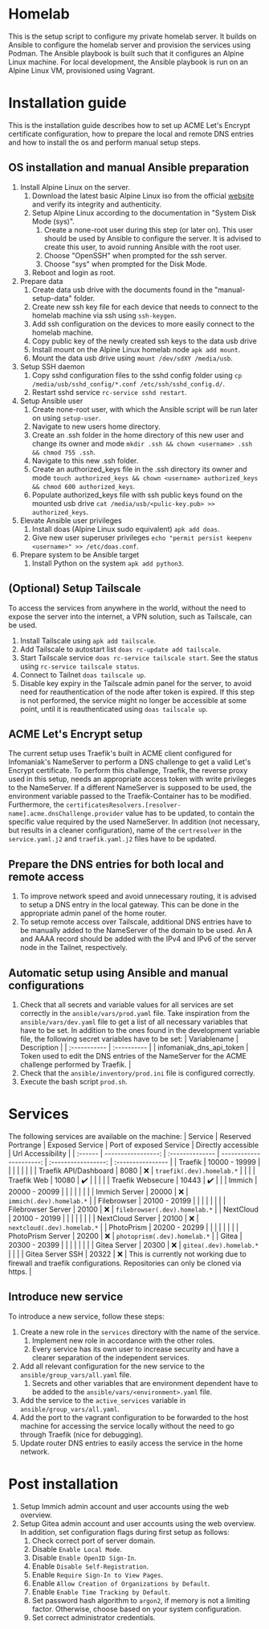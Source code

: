 # Homelab

This is the setup script to configure my private homelab server. It builds on Ansible to configure the homelab server
and provision the services using Podman. The Ansible playbook is built such that it configures an Alpine Linux machine.
For local development, the Ansible playbook is run on an Alpine Linux VM, provisioned using Vagrant.

# Installation guide

This is the installation guide describes how to set up ACME Let's Encrypt certificate configuration, how to prepare the
local and remote DNS entries and how to install the os and perform manual setup steps.

## OS installation and manual Ansible preparation

1. Install Alpine Linux on the server.
   1. Download the latest basic Alpine Linux iso from the official [website](https://alpinelinux.org/downloads/) and verify its integrity and authenticity.
   2. Setup Alpine Linux according to the documentation in "System Disk Mode (sys)".
      1. Create a none-root user during this step (or later on). This user should be used by Ansible to configure the server. It is advised to create this user, to avoid running Ansible with the root user.
      2. Choose "OpenSSH" when prompted for the ssh server.
      3. Choose "sys" when prompted for the Disk Mode.
   3. Reboot and login as root.
2. Prepare data
   1. Create data usb drive with the documents found in the "manual-setup-data" folder.
   2. Create new ssh key file for each device that needs to connect to the homelab machine via ssh using `ssh-keygen`.
   3. Add ssh configuration on the devices to more easily connect to the homelab machine.
   4. Copy public key of the newly created ssh keys to the data usb drive
   5. Install mount on the Alpine Linux homelab node `apk add mount`.
   6. Mount the data usb drive using `mount /dev/sdXY /media/usb`.
3. Setup SSH daemon
   1. Copy sshd configuration files to the sshd config folder using `cp /media/usb/sshd_config/*.conf /etc/ssh/sshd_config.d/`.
   2. Restart sshd service `rc-service sshd restart`.
4. Setup Ansible user
   1. Create none-root user, with which the Ansible script will be run later on using `setup-user`.
   2. Navigate to new users home directory.
   3. Create an .ssh folder in the home directory of this new user and change its owner and mode `mkdir .ssh && chown <username> .ssh && chmod 755 .ssh`.
   4. Navigate to this new .ssh folder.
   5. Create an authorized_keys file in the .ssh directory its owner and mode `touch authorized_keys && chown <username> authorized_keys && chmod 600 authorized_keys`.
   6. Populate authorized_keys file with ssh public keys found on the mounted usb drive `cat /media/usb/<pulic-key.pub> >> authorized_keys`.
5. Elevate Ansible user privileges
   1. Install doas (Alpine Linux sudo equivalent) `apk add doas`.
   2. Give new user superuser privileges `echo "permit persist keepenv <username>" >> /etc/doas.conf`.
6. Prepare system to be Ansible target
   1. Install Python on the system `apk add python3`.

## (Optional) Setup Tailscale

To access the services from anywhere in the world, without the need to expose the server into the internet, a VPN
solution, such as Tailscale, can be used.

1.  Install Tailscale using `apk add tailscale`.
2.  Add Tailscale to autostart list `doas rc-update add tailscale`.
3.  Start Tailscale service `doas rc-service tailscale start`. See the status using `rc-service tailscale status`.
4.  Connect to Tailnet `doas tailscale up`.
5.  Disable key expiry in the Tailscale admin panel for the server, to avoid need for reauthentication of the node
    after token is expired. If this step is not performed, the service might no longer be accessible at some point,
    until it is reauthenticated using `doas tailscale up`.

## ACME Let's Encrypt setup

The current setup uses Traefik's built in ACME client configured for Infomaniak's NameServer to perform a DNS challenge
to get a valid Let's Encrypt certificate. To perform this challenge, Traefik, the reverse proxy used in this setup,
needs an appropriate access token with write privileges to the NameServer. If a different NameServer is supposed to be used,
the environment variable passed to the Traefik-Container has to be modified. Furthermore, the
`certificatesResolvers.[resolver-name].acme.dnsChallenge.provider` value has to be updated, to contain the
specific value required by the used NameServer. In addition (not necessary, but results in a cleaner
configuration), name of the `certresolver` in the `service.yaml.j2` and `traefik.yaml.j2` files have to be
updated.

## Prepare the DNS entries for both local and remote access

1. To improve network speed and avoid unnecessary routing, it is advised to setup a DNS entry in the local gateway. This
   can be done in the appropriate admin panel of the home router.
2. To setup remote access over Tailscale, additional DNS entries have to be manually added to the NameServer of the
   domain to be used. An A and AAAA record should be added with the IPv4 and IPv6 of the server node in the Tailnet,
   respectively.

## Automatic setup using Ansible and manual configurations

1. Check that all secrets and variable values for all services are set correctly in the `ansible/vars/prod.yaml` file.
   Take inspiration from the `ansible/vars/dev.yaml` file to get a list of all necessary variables that have to be set.
   In addition to the ones found in the development variable file, the following secret variables have to be set:
   | Variablename | Description |
   | :----------- | :---------- |
   | infomaniak_dns_api_token | Token used to edit the DNS entries of the NameServer for the ACME challenge performed by Traefik. |
2. Check that the `ansible/inventory/prod.ini` file is configured correctly.
3. Execute the bash script `prod.sh`.

# Services

The following services are available on the machine:
| Service | Reserved Portrange | Exposed Service | Port of exposed Service | Directly accessible | Url Accessibility |
| :------ | -----------------: | :-------------- | ----------------------: | :-----------------: | :---------------- |
| Traefik | 10000 - 19999 | | | | |
| | | Traefik API/Dashboard | 8080 | :x: | `traefik(.dev).homelab.*` |
| | | Traefik Web | 10080 | :heavy_check_mark: | |
| | | Traefik Websecure | 10443 | :heavy_check_mark: | |
| Immich | 20000 - 20099 | | | | |
| | | Immich Server | 20000 | :x: | `immich(.dev).homelab.*` |
| Filebrowser | 20100 - 20199 | | | | |
| | | Filebrowser Server | 20100 | :x: | `filebrowser(.dev).homelab.*` |
| NextCloud | 20100 - 20199 | | | | |
| | | NextCloud Server | 20100 | :x: | `nextcloud(.dev).homelab.*` |
| PhotoPrism | 20200 - 20299 | | | | |
| | | PhotoPrism Server | 20200 | :x: | `photoprism(.dev).homelab.*` |
| Gitea | 20300 - 20399 | | | | |
| | | Gitea Server | 20300 | :x: | `gitea(.dev).homelab.*` |
| | | Gitea Server SSH | 20322 | :x: | This is currently not working due to firewall and traefik configurations. Repositories can only be cloned via https. |

## Introduce new service

To introduce a new service, follow these steps:

1. Create a new role in the `services` directory with the name of the service.
   1. Implement new role in accordance with the other roles.
   2. Every service has its own user to increase security and have a clearer separation of the independent services.
2. Add all relevant configuration for the new service to the `ansible/group_vars/all.yaml` file.
   1. Secrets and other variables that are environment dependent have to be added to the `ansible/vars/<environment>.yaml` file.
3. Add the service to the `active_services` variable in `ansible/group_vars/all.yaml`.
4. Add the port to the vagrant configuration to be forwarded to the host machine for accessing the service locally
   without the need to go through Traefik (nice for debugging).
5. Update router DNS entries to easily access the service in the home network.

# Post installation

1. Setup Immich admin account and user accounts using the web overview.
2. Setup Gitea admin account and user accounts using the web overview. In addition, set configuration flags during first
   setup as follows:
   1. Check correct port of server domain.
   2. Disable `Enable Local Mode`.
   3. Disable `Enable OpenID Sign-In`.
   4. Enable `Disable Self-Registration`.
   5. Enable `Require Sign-In to View Pages`.
   6. Enable `Allow Creation of Organizations by Default`.
   7. Enable `Enable Time Tracking by Default`.
   8. Set password hash algorithm to `argon2`, if memory is not a limiting factor. Otherwise, choose based on your
      system configuration.
   9. Set correct administrator credentials.
